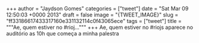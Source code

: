 
+++
author = "Jaydson Gomes"
categories = ["tweet"]
date = "Sat Mar 09 12:50:03 +0000 2013"
draft = false
image = "{TWEET_IMAGE}"
slug = "ff33186617433317160e331132114c0f43065ece"
tags = ["tweet"]
title = """Ae, quem estiver no #rioj..."""
+++
Ae, quem estiver no #riojs aparece no auditório as 10h que começa a minha palestra
